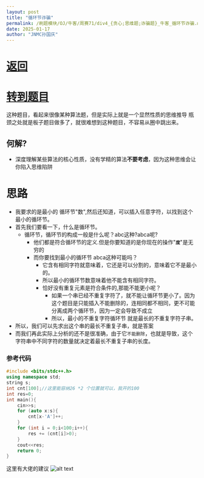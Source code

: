 ```yaml
---
layout: post
title: "循环节诈骗"
permalink: /刷题模块/OJ/牛客/周赛71/div4_{贪心;思维题;诈骗题}_牛客_循环节诈骗.md/
date: 2025-01-17
author: "JNMC孙国庆"
---
```


# [返回](https://aliceauto.github.io/%E5%88%B7%E9%A2%98%E6%A8%A1%E5%9D%97/OJ/)
# [转到题目](https://ac.nowcoder.com/acm/contest/97443/C)

这种题目，看起来很像某种算法题，但是实际上就是一个显然性质的思维推导
瓶颈之处就是板子题目做多了，就很难想到这种题目，不容易从圈中跳出来。
## **何解?**
- 深度理解某些算法的核心性质，没有学精的算法**不要考虑**，因为这种思维会让你陷入思维陷阱
# 思路 
- 我要求的是最小的 循环节"数",然后还知道，可以插入任意字符，以找到这个最小的循环节。
- 首先我们要看一下，什么是循环节。
  - 循环节，循环节的构成一般是什么呢？abc这种?abca呢?
    - 他们都是符合循环节的定义.但是你要知道的是你现在的操作"**`度`**"是无穷的
    - 而你要找到最小的循环节 abca这种可能吗？
      - 它含有相同字符就意味着，它还是可以分割的，意味着它不是最小的。
      - 所以最小的循环节数意味着他不能含有相同字符。
      - 恰好没有重复元素是符合条件的,那能不能更小呢？
        - 如果一个串已经不重复字符了，就不能让循环节更小了。因为这个题目是只能插入不能删除的，连相同都不相同，更不可能分离成两个循环节，因为一定会导致不成立
        - 所以，最小的不重复字符循环节 就是最长的不重复字符子串。
- 所以，我们可以先求出这个串的最长不重复子串，就是答案
- 而我们再此实际上分析的还不是很准确，由于它`不能删除`，也就是导致，这个字符串中不同字符的数量就决定着最长不重复子串的长度。
  
### 参考代码
```cpp
#include <bits/stdc++.h>
using namespace std;
string s;
int cnt[100];//这里能容纳26 *2 个位置就可以，我开的100
int res=0;
int main(){
    cin>>s;
    for (auto x:s){
        cnt[x-'A']++;
    }
    for (int i = 0;i<100;i++){
        res += (cnt[i]>0);
    }
    cout<<res;
    return 0;
}
````
这里有大佬的建议
![alt text](image.png)